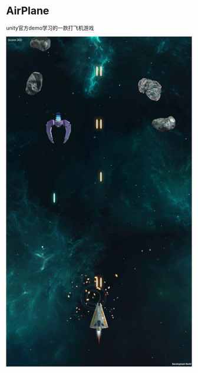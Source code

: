 # AirPlane
unity官方demo学习的一款打飞机游戏

 ![image](https://github.com/hzl123456/AirPlane/blob/master/screen.jpg)


